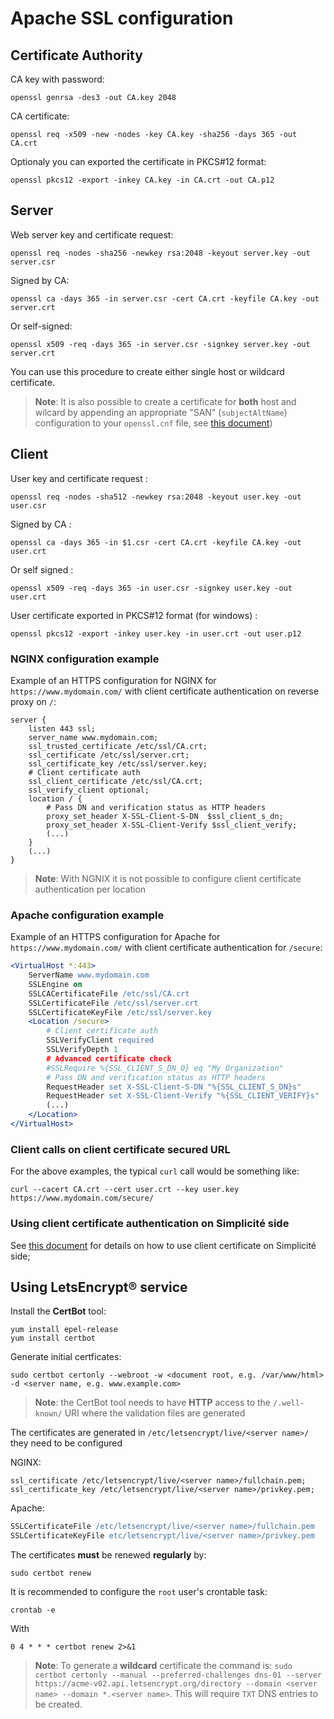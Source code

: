 Apache SSL configuration
========================

<h2 id="ca">Certificate Authority</h2>

CA key with password: 

	openssl genrsa -des3 -out CA.key 2048

CA certificate:

	openssl req -x509 -new -nodes -key CA.key -sha256 -days 365 -out CA.crt

Optionaly you can exported the certificate in PKCS#12 format:

	openssl pkcs12 -export -inkey CA.key -in CA.crt -out CA.p12

<h2 id="server">Server</h2>

Web server key and certificate request:

	openssl req -nodes -sha256 -newkey rsa:2048 -keyout server.key -out server.csr

Signed by CA: 

	openssl ca -days 365 -in server.csr -cert CA.crt -keyfile CA.key -out server.crt

Or self-signed: 

	openssl x509 -req -days 365 -in server.csr -signkey server.key -out server.crt
	
You can use this procedure to create either single host or wildcard certificate.

> **Note**: It is also possible to create a certificate for **both** host and wilcard by appending an appropriate "SAN" (`subjectAltName`) configuration to your `openssl.cnf` file, see [this document](http://wiki.cacert.org/FAQ/subjectAltName))

<h2 id="client">Client</h2>

User key and certificate request :

	openssl req -nodes -sha512 -newkey rsa:2048 -keyout user.key -out user.csr

Signed by CA : 

	openssl ca -days 365 -in $1.csr -cert CA.crt -keyfile CA.key -out user.crt

Or self signed :

	openssl x509 -req -days 365 -in user.csr -signkey user.key -out user.crt

User certificate exported in PKCS#12 format (for windows) :

	openssl pkcs12 -export -inkey user.key -in user.crt -out user.p12

### NGINX configuration example

Example of an HTTPS configuration for NGINX for `https://www.mydomain.com/` with client certificate authentication on reverse proxy on `/`:

```nginx
server {
	listen 443 ssl;
	server_name www.mydomain.com;
	ssl_trusted_certificate /etc/ssl/CA.crt;
	ssl_certificate /etc/ssl/server.crt;
	ssl_certificate_key /etc/ssl/server.key;
	# Client certificate auth
	ssl_client_certificate /etc/ssl/CA.crt;
	ssl_verify_client optional;
	location / {
		# Pass DN and verification status as HTTP headers
		proxy_set_header X-SSL-Client-S-DN  $ssl_client_s_dn;
		proxy_set_header X-SSL-Client-Verify $ssl_client_verify;
		(...)
	}
	(...)
}
```

> **Note**: With NGNIX it is not possible to configure client certificate authentication per location

### Apache configuration example

Example of an HTTPS configuration for Apache for `https://www.mydomain.com/` with client certificate authentication for `/secure`:

```apache
<VirtualHost *:443>
	ServerName www.mydomain.com
	SSLEngine on
	SSLCACertificateFile /etc/ssl/CA.crt
	SSLCertificateFile /etc/ssl/server.crt
	SSLCertificateKeyFile /etc/ssl/server.key
	<Location /secure>
		# Client certificate auth
		SSLVerifyClient required
		SSLVerifyDepth 1
		# Advanced certificate check
		#SSLRequire %{SSL_CLIENT_S_DN_O} eq "My Organization"
		# Pass DN and verification status as HTTP headers
		RequestHeader set X-SSL-Client-S-DN "%{SSL_CLIENT_S_DN}s"
		RequestHeader set X-SSL-Client-Verify "%{SSL_CLIENT_VERIFY}s"
		(...)
	</Location>
</VirtualHost>
```

### Client calls on client certificate secured URL

For the above examples, the typical `curl` call would be something like:

	curl --cacert CA.crt --cert user.crt --key user.key https://www.mydomain.com/secure/	

### Using client certificate authentication on Simplicit&eacute; side

See [this document](/lesson/docs/authentication/tomcat-customauth) for details on how to use client certificate on Simplicit&eacute; side;

<h2 id="letsencrypt">Using LetsEncrypt&reg; service</h2>

Install the **CertBot** tool:

	yum install epel-release
	yum install certbot

Generate initial certficates:
```shell
sudo certbot certonly --webroot -w <document root, e.g. /var/www/html> -d <server name, e.g. www.example.com>
```
> **Note**: the CertBot tool needs to have **HTTP** access to the `/.well-known/` URI where the validation files are generated

The certificates are generated in `/etc/letsencrypt/live/<server name>/` they need to be configured

NGINX:

```nginx
ssl_certificate /etc/letsencrypt/live/<server name>/fullchain.pem;
ssl_certificate_key /etc/letsencrypt/live/<server name>/privkey.pem;
```

Apache:

```apache
SSLCertificateFile /etc/letsencrypt/live/<server name>/fullchain.pem
SSLCertificateKeyFile etc/letsencrypt/live/<server name>/privkey.pem
```

The certificates **must** be renewed **regularly** by:

	sudo certbot renew

It is recommended to configure the `root` user's crontable task:

	crontab -e

With

```plaintext
0 4 * * * certbot renew 2>&1
```

> **Note**: To generate a **wildcard** certificate the command is:
> `sudo certbot certonly --manual --preferred-challenges dns-01 --server https://acme-v02.api.letsencrypt.org/directory --domain <server name> --domain *.<server name>`.
> This will require `TXT` DNS entries to be created.
